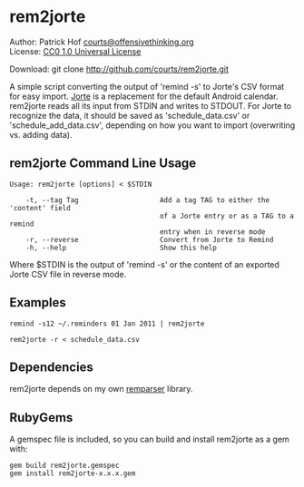 rem2jorte
=========

Author:      Patrick Hof <courts@offensivethinking.org>  
License:     [CC0 1.0 Universal License](http://creativecommons.org/publicdomain/zero/1.0/legalcode)

Download:    git clone http://github.com/courts/rem2jorte.git  

A simple script converting the output of 'remind -s' to Jorte's CSV format for
easy import. [Jorte](http://www.jorte.net/) is a replacement for the default
Android calendar. rem2jorte reads all its input from STDIN and writes to STDOUT. For
Jorte to recognize the data, it should be saved as 'schedule\_data.csv' or
'schedule\_add\_data.csv', depending on how you want to import (overwriting vs.
adding data).


rem2jorte Command Line Usage
----------------------------

    Usage: rem2jorte [options] < $STDIN

        -t, --tag Tag                    Add a tag TAG to either the 'content' field
                                         of a Jorte entry or as a TAG to a remind
                                         entry when in reverse mode
        -r, --reverse                    Convert from Jorte to Remind
        -h, --help                       Show this help


Where $STDIN is the output of 'remind -s' or the content of an exported Jorte
CSV file in reverse mode.


Examples
--------

    remind -s12 ~/.reminders 01 Jan 2011 | rem2jorte

    rem2jorte -r < schedule_data.csv


Dependencies
------------

rem2jorte depends on my own [remparser](https://github.com/courts/remparser)
library.


RubyGems
--------

A gemspec file is included, so you can build and install rem2jorte as a gem with:

    gem build rem2jorte.gemspec
    gem install rem2jorte-x.x.x.gem
